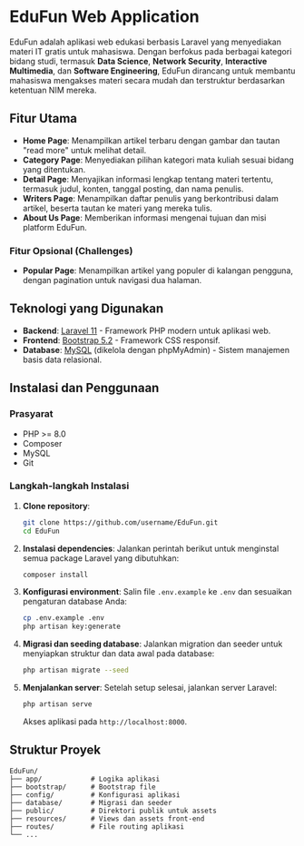 # EduFun Web Application

EduFun adalah aplikasi web edukasi berbasis Laravel yang menyediakan materi IT gratis untuk mahasiswa. Dengan berfokus pada berbagai kategori bidang studi, termasuk **Data Science**, **Network Security**, **Interactive Multimedia**, dan **Software Engineering**, EduFun dirancang untuk membantu mahasiswa mengakses materi secara mudah dan terstruktur berdasarkan ketentuan NIM mereka.

## Fitur Utama

- **Home Page**: Menampilkan artikel terbaru dengan gambar dan tautan "read more" untuk melihat detail.
- **Category Page**: Menyediakan pilihan kategori mata kuliah sesuai bidang yang ditentukan.
- **Detail Page**: Menyajikan informasi lengkap tentang materi tertentu, termasuk judul, konten, tanggal posting, dan nama penulis.
- **Writers Page**: Menampilkan daftar penulis yang berkontribusi dalam artikel, beserta tautan ke materi yang mereka tulis.
- **About Us Page**: Memberikan informasi mengenai tujuan dan misi platform EduFun.

### Fitur Opsional (Challenges)

- **Popular Page**: Menampilkan artikel yang populer di kalangan pengguna, dengan pagination untuk navigasi dua halaman.

## Teknologi yang Digunakan

- **Backend**: [Laravel 11](https://laravel.com/docs/11.x) - Framework PHP modern untuk aplikasi web.
- **Frontend**: [Bootstrap 5.2](https://getbootstrap.com/docs/5.2/) - Framework CSS responsif.
- **Database**: [MySQL](https://www.mysql.com/) (dikelola dengan phpMyAdmin) - Sistem manajemen basis data relasional.

## Instalasi dan Penggunaan

### Prasyarat
- PHP >= 8.0
- Composer
- MySQL
- Git

### Langkah-langkah Instalasi

1. **Clone repository**:
   ```bash
   git clone https://github.com/username/EduFun.git
   cd EduFun
   ```

2. **Instalasi dependencies**:
   Jalankan perintah berikut untuk menginstal semua package Laravel yang dibutuhkan:
   ```bash
   composer install
   ```

3. **Konfigurasi environment**:
   Salin file `.env.example` ke `.env` dan sesuaikan pengaturan database Anda:
   ```bash
   cp .env.example .env
   php artisan key:generate
   ```

4. **Migrasi dan seeding database**:
   Jalankan migration dan seeder untuk menyiapkan struktur dan data awal pada database:
   ```bash
   php artisan migrate --seed
   ```

5. **Menjalankan server**:
   Setelah setup selesai, jalankan server Laravel:
   ```bash
   php artisan serve
   ```
   Akses aplikasi pada `http://localhost:8000`.

## Struktur Proyek

```plaintext
EduFun/
├── app/            # Logika aplikasi
├── bootstrap/      # Bootstrap file
├── config/         # Konfigurasi aplikasi
├── database/       # Migrasi dan seeder
├── public/         # Direktori publik untuk assets
├── resources/      # Views dan assets front-end
├── routes/         # File routing aplikasi
└── ...
```
